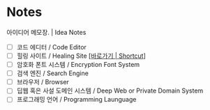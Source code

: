 # Notes
아이디어 메모장. | Idea Notes

+ [ ] 코드 에디터 / Code Editor
+ [ ] 힐링 사이트 / Healing Site [[바로가기 | Shortcut](https://github.com/uzuLee/Dearlune/tree/main)]
+ [ ] 암호화 폰트 시스템 / Encryption Font System
+ [ ] 검색 엔진 / Search Engine
+ [ ] 브라우저 / Browser
+ [ ] 딥웹 혹은 사설 도메인 시스템 / Deep Web or Private Domain System
+ [ ] 프로그래밍 언어 / Programming Launguage
